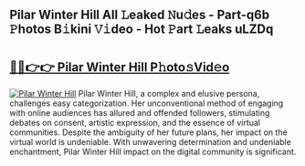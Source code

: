 ## Pilar Winter Hill All 𝙻eaked 𝙽u𝚍es - Part-q6b 𝙿hotos B𝚒kini 𝚅𝚒deo - Hot 𝙿art 𝙻eaks uLZDq

# <h2><a href="http://ld2zmof.urlbe.top/?page=Pilar+Winter+Hill">🔗🔗👉👉 Pilar Winter Hill P𝚑oto𝚜Vid𝚎o</a></h2>

[![Pilar Winter Hill](https://i.imgur.com/eBuTRDB.gif)](http://ld2zmof.urlbe.top/?page=Pilar+Winter+Hill)
Pilar Winter Hill, a complex and elusive persona, challenges easy categorization. Her unconventional method of engaging with online audiences has allured and offended followers, stimulating debates on consent, artistic expression, and the essence of virtual communities. Despite the ambiguity of her future plans, her impact on the virtual world is undeniable. With unwavering determination and undeniable enchantment, Pilar Winter Hill impact on the digital community is significant.
